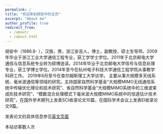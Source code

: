 ```yaml
---
permalink: /
title: "欢迎来到胡安中的主页"
excerpt: "About me"
author_profile: true
redirect_from: 
  - /about/
  - /about.html
---
```


胡安中（1986.8- ），汉族，男，浙江安吉人，博士，副教授，硕士生导师。2009年毕业于浙江工业大学通信工程专业，获工学学士学位。2011年于北京邮电大学通信与信息系统专业转为硕博连读。2014年毕业于北京邮电大学信号与信息处理专业，获工学博士学位。2014年至今在杭州电子科技大学通信工程学院从事教学科研工作。 2019年6月至今在查尔姆斯理工大学访学。
主要从事大规模多天线系统、毫米波通信等领域的研究。主持国家自然科学基金“大规模MIMO无线通信系统中传输优化理论和技术研究”、省自然科学基金“大规模MIMO系统中的三维波束成形技术研究”、“模数混合处理模式下毫米波大规模MIMO系统中的信道估计技术研究”，在国外学术期刊上发表SCI收录论文10篇，在国际学术会议上发表EI收录论文9篇。


发表论文的具体信息参见[英文页面](https://anzhonghu.github.io/publications/)



<span id="busuanzi_container_site_uv">本站访客数<span id="busuanzi_value_site_uv"></span>人次</span>